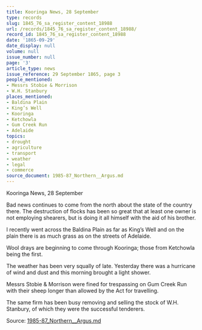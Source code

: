 ```yaml
---
title: Kooringa News, 28 September
type: records
slug: 1845_76_sa_register_content_18988
url: /records/1845_76_sa_register_content_18988/
record_id: 1845_76_sa_register_content_18988
date: '1865-09-29'
date_display: null
volume: null
issue_number: null
page: '3'
article_type: news
issue_reference: 29 September 1865, page 3
people_mentioned:
- Messrs Stobie & Morrison
- W.H. Stanbury
places_mentioned:
- Baldina Plain
- King’s Well
- Kooringa
- Ketchowla
- Gum Creek Run
- Adelaide
topics:
- drought
- agriculture
- transport
- weather
- legal
- commerce
source_document: 1985-87_Northern__Argus.md
---
```


Kooringa News, 28 September

Bad news continues to come from the north about the state of the country there.  The destruction of flocks has been so great that at least one owner is not employing shearers, but is doing it all himself with the aid of his brother.

I recently went across the Baldina Plain as far as King’s Well and on the plain there is as much grass as on the streets of Adelaide.

Wool drays are beginning to come through Kooringa; those from Ketchowla being the first.

The weather has been very squally of late.  Yesterday there was a hurricane of wind and dust and this morning brought a light shower.

Messrs Stobie & Morrison were fined for trespassing on Gum Creek Run with their sheep longer than allowed by the Act for travelling.

The same firm has been busy removing and selling the stock of W.H. Stanbury, of which they were the successful tenderers.

Source: [1985-87_Northern__Argus.md](/downloads/markdown/1985-87_Northern__Argus.md)
